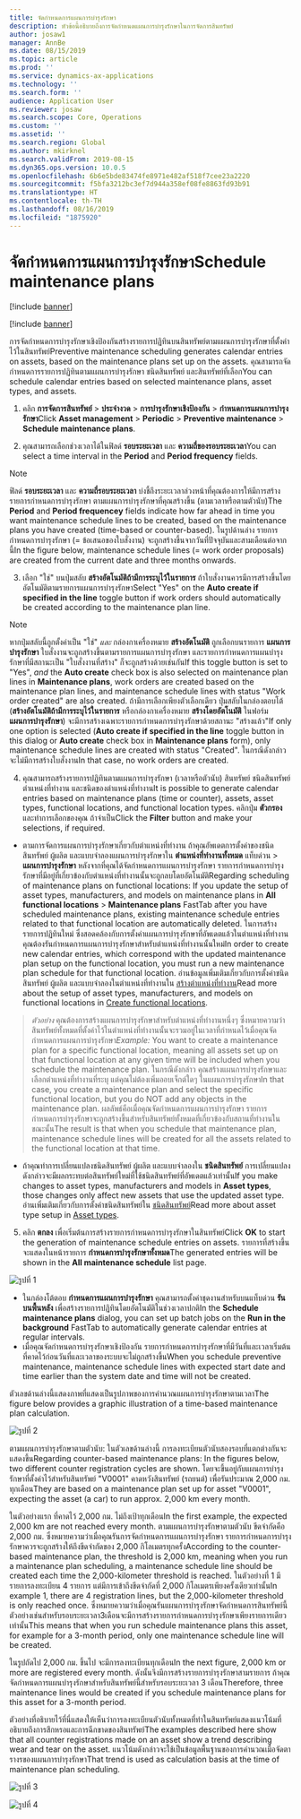 ```yaml
---
title: จัดกำหนดการแผนการบำรุงรักษา
description: หัวข้อนี้อธิบายถึงการจัดกำหนดแผนการบำรุงรักษาในการจัดการสินทรัพย์
author: josaw1
manager: AnnBe
ms.date: 08/15/2019
ms.topic: article
ms.prod: ''
ms.service: dynamics-ax-applications
ms.technology: ''
ms.search.form: ''
audience: Application User
ms.reviewer: josaw
ms.search.scope: Core, Operations
ms.custom: ''
ms.assetid: ''
ms.search.region: Global
ms.author: mkirknel
ms.search.validFrom: 2019-08-15
ms.dyn365.ops.version: 10.0.5
ms.openlocfilehash: 6b6e5bde83474fe8971e482af518f7cee23a2220
ms.sourcegitcommit: f5bfa3212bc3ef7d944a358ef08fe8863fd93b91
ms.translationtype: HT
ms.contentlocale: th-TH
ms.lasthandoff: 08/16/2019
ms.locfileid: "1875920"
---
```

# <a name="schedule-maintenance-plans"></a><span data-ttu-id="043b5-103">จัดกำหนดการแผนการบำรุงรักษา</span><span class="sxs-lookup"><span data-stu-id="043b5-103">Schedule maintenance plans</span></span>

[!include [banner](../../includes/banner.md)]

[!include [banner](../../includes/preview-banner.md)]

<span data-ttu-id="043b5-104">การจัดกำหนดการบำรุงรักษาเชิงป้องกันสร้างรายการปฏิทินบนสินทรัพย์ตามแผนการบำรุงรักษาที่ตั้งค่าไว้ในสินทรัพย์</span><span class="sxs-lookup"><span data-stu-id="043b5-104">Preventive maintenance scheduling generates calendar entries on assets, based on the maintenance plans set up on the assets.</span></span> <span data-ttu-id="043b5-105">คุณสามารถจัดกำหนดการรายการปฏิทินตามแผนการบำรุงรักษา ชนิดสินทรัพย์ และสินทรัพย์ที่เลือก</span><span class="sxs-lookup"><span data-stu-id="043b5-105">You can schedule calendar entries based on selected maintenance plans, asset types, and assets.</span></span>

1. <span data-ttu-id="043b5-106">คลิก **การจัดการสินทรัพย์** > **ประจำงวด** > **การบำรุงรักษาเชิงป้องกัน** > **กำหนดการแผนการบำรุงรักษา**</span><span class="sxs-lookup"><span data-stu-id="043b5-106">Click **Asset management** > **Periodic** > **Preventive maintenance** > **Schedule maintenance plans**.</span></span>

2. <span data-ttu-id="043b5-107">คุณสามารถเลือกช่วงเวลาได้ในฟิลด์ **รอบระยะเวลา** และ **ความถี่ของรอบระยะเวลา**</span><span class="sxs-lookup"><span data-stu-id="043b5-107">You can select a time interval in the **Period** and **Period frequency** fields.</span></span>

>[!NOTE]
><span data-ttu-id="043b5-108">ฟิลด์ **รอบระยะเวลา** และ **ความถี่รอบระยะเวลา** บ่งชี้ถึงระยะเวลาล่วงหน้าที่คุณต้องการให้มีการสร้างรายการกำหนดการบำรุงรักษา ตามแผนการบำรุงรักษาที่คุณสร้างขึ้น (ตามเวลาหรือตามตัวนับ)</span><span class="sxs-lookup"><span data-stu-id="043b5-108">The **Period** and **Period frequencey** fields indicate how far ahead in time you want maintenance schedule lines to be created, based on the maintenance plans you have created (time-based or counter-based).</span></span> <span data-ttu-id="043b5-109">ในรูปด้านล่าง รายการกำหนดการบำรุงรักษา (= ข้อเสนอของใบสั่งงาน) จะถูกสร้างขึ้นจากวันที่ปัจจุบันและสามเดือนต่อจากนี้</span><span class="sxs-lookup"><span data-stu-id="043b5-109">In the figure below, maintenance schedule lines (= work order proposals) are created from the current date and three months onwards.</span></span>

3. <span data-ttu-id="043b5-110">เลือก "ใช่" บนปุ่มสลับ **สร้างอัตโนมัติถ้ามีการระบุไว้ในรายการ** ถ้าใบสั่งงานควรมีการสร้างขึ้นโดยอัตโนมัติตามรายการแผนการบำรุงรักษา</span><span class="sxs-lookup"><span data-stu-id="043b5-110">Select "Yes" on the **Auto create if specified in the line** toggle button if work orders should automatically be created according to the maintenance plan line.</span></span>

>[!NOTE]
><span data-ttu-id="043b5-111">หากปุ่มสลับนี้ถูกตั้งค่าเป็น "ใช่" *และ* กล่องกาเครื่องหมาย **สร้างอัตโนมัติ** ถูกเลือกบนรายการ **แผนการบำรุงรักษา**  ใบสั่งงานจะถูกสร้างขึ้นตามรายการแผนการบำรุงรักษา และรายการกำหนดการแผนบำรุงรักษาที่มีสถานะเป็น "ใบสั่งงานที่สร้าง" ก็จะถูกสร้างด้วยเช่นกัน</span><span class="sxs-lookup"><span data-stu-id="043b5-111">If this toggle button is set to "Yes", *and* the **Auto create** check box is also selected on maintenance plan lines in **Maintenance plans**, work orders are created based on the maintenance plan lines, and maintenance schedule lines with status "Work order created" are also created.</span></span> <span data-ttu-id="043b5-112">ถ้ามีการเลือกเพียงตัวเลือกเดียว ปุ่มสลับในกล่องตอบโต้ (**สร้างอัตโนมัติถ้ามีการระบุไว้ในรายการ** หรือกล่องกาเครื่องหมาย **สร้างโดยอัตโนมัติ** ในฟอร์ม **แผนการบำรุงรักษา**) จะมีการสร้างเฉพาะรายการกำหนดการบำรุงรักษาด้วยสถานะ "สร้างแล้ว"</span><span class="sxs-lookup"><span data-stu-id="043b5-112">If only one option is selected (**Auto create if specified in the line** toggle button in this dialog or **Auto create** check box in **Maintenance plans** form), only maintenance schedule lines are created with status "Created".</span></span> <span data-ttu-id="043b5-113">ในกรณีดังกล่าว จะไม่มีการสร้างใบสั่งงาน</span><span class="sxs-lookup"><span data-stu-id="043b5-113">In that case, no work orders are created.</span></span>

4. <span data-ttu-id="043b5-114">คุณสามารถสร้างรายการปฏิทินตามแผนการบำรุงรักษา (เวลาหรือตัวนับ) สินทรัพย์ ชนิดสินทรัพย์ ตำแหน่งที่ทำงาน และชนิดของตำแหน่งที่ทำงาน</span><span class="sxs-lookup"><span data-stu-id="043b5-114">It is possible to generate calendar entries based on maintenance plans (time or counter), assets, asset types, functional locations, and functional location types.</span></span> <span data-ttu-id="043b5-115">คลิกปุ่ม **ตัวกรอง** และทำการเลือกของคุณ ถ้าจำเป็น</span><span class="sxs-lookup"><span data-stu-id="043b5-115">Click the **Filter** button and make your selections, if required.</span></span>

- <span data-ttu-id="043b5-116">ตามการจัดการแผนการบำรุงรักษาเกี่ยวกับตำแหน่งที่ทำงาน ถ้าคุณอัพเดตการตั้งค่าของชนิดสินทรัพย์ ผู้ผลิต และแบบจำลองแผนการบำรุงรักษาใน **ตำแหน่งที่ทำงานทั้งหมด**  แท็บด่วน > **แผนการบำรุงรักษา** หลังจากที่คุณได้จัดกำหนดการแผนการบำรุงรักษา รายการกำหนดการบำรุงรักษาที่มีอยู่ที่เกี่ยวข้องกับตำแหน่งที่ทำงานนั้นจะถูกลบโดยอัตโนมัติ</span><span class="sxs-lookup"><span data-stu-id="043b5-116">Regarding scheduling of maintenance plans on functional locations: If you update the setup of asset types, manufacturers, and models on maintenance plans in **All functional locations** > **Maintenance plans** FastTab after you have scheduled maintenance plans, existing maintenance schedule entries related to that functional location are automatically deleted.</span></span> <span data-ttu-id="043b5-117">ในการสร้างรายการปฏิทินใหม่ ซึ่งสอดคล้องกับการตั้งค่าแผนการบำรุงรักษาที่อัพเดตแล้วในตำแหน่งที่ทำงาน คุณต้องรันกำหนดการแผนการบำรุงรักษาสำหรับตำแหน่งที่ทำงานนั้นใหม่</span><span class="sxs-lookup"><span data-stu-id="043b5-117">In order to create new calendar entries, which correspond with the updated maintenance plan setup on the functional location, you must run a new maintenance plan schedule for that functional location.</span></span> <span data-ttu-id="043b5-118">อ่านข้อมูลเพิ่มเติมเกี่ยวกับการตั้งค่าชนิดสินทรัพย์ ผู้ผลิต และแบบจำลองในตำแหน่งที่ทำงานใน [สร้างตำแหน่งที่ทำงาน](../functional-locations/create-functional-locations.md)</span><span class="sxs-lookup"><span data-stu-id="043b5-118">Read more about the setup of asset types, manufacturers, and models on functional locations in [Create functional locations](../functional-locations/create-functional-locations.md).</span></span>

><span data-ttu-id="043b5-119">*ตัวอย่าง* คุณต้องการสร้างแผนการบำรุงรักษาสำหรับตำแหน่งที่ทำงานหนึ่งๆ ซึ่งหมายความว่าสินทรัพย์ทั้งหมดที่ตั้งค่าไว้ในตำแหน่งที่ทำงานนั้นจะรวมอยู่ในเวลาที่กำหนดไว้เมื่อคุณจัดกำหนดการแผนการบำรุงรักษา</span><span class="sxs-lookup"><span data-stu-id="043b5-119">*Example:* You want to create a maintenance plan for a specific functional location, meaning all assets set up on that functional location at any given time will be included when you schedule the maintenance plan.</span></span> <span data-ttu-id="043b5-120">ในกรณีดังกล่าว คุณสร้างแผนการบำรุงรักษาและเลือกตำแหน่งที่ทำงานที่ระบุ แต่คุณไม่ต้องเพิ่มออบเจ็กต์ใดๆ ในแผนการบำรุงรักษา</span><span class="sxs-lookup"><span data-stu-id="043b5-120">In that case, you create a maintenance plan and select the specific functional location, but you do NOT add any objects in the maintenance plan.</span></span> <span data-ttu-id="043b5-121">ผลลัพธ์คือเมื่อคุณจัดกำหนดการแผนการบำรุงรักษา รายการกำหนดการบำรุงรักษาจะถูกสร้างขึ้นสำหรับสินทรัพย์ทั้งหมดที่เกี่ยวข้องกับสถานที่ทำงานในขณะนั้น</span><span class="sxs-lookup"><span data-stu-id="043b5-121">The result is that when you schedule that maintenance plan, maintenance schedule lines will be created for all the assets related to the functional location at that time.</span></span>

- <span data-ttu-id="043b5-122">ถ้าคุณทำการเปลี่ยนแปลงชนิดสินทรัพย์ ผู้ผลิต และแบบจำลองใน **ชนิดสินทรัพย์** การเปลี่ยนแปลงดังกล่าวจะมีผลกระทบต่อสินทรัพย์ใหม่ที่ใช้ชนิดสินทรัพย์ที่อัพเดตแล้วเท่านั้น</span><span class="sxs-lookup"><span data-stu-id="043b5-122">If you make changes to asset types, manufacturers and models in **Asset types**, those changes only affect new assets that use the updated asset type.</span></span> <span data-ttu-id="043b5-123">อ่านเพิ่มเติมเกี่ยวกับการตั้งค่าชนิดสินทรัพย์ใน [ชนิดสินทรัพย์](../setup-for-objects/object-types.md)</span><span class="sxs-lookup"><span data-stu-id="043b5-123">Read more about asset type setup in [Asset types](../setup-for-objects/object-types.md).</span></span>  

5. <span data-ttu-id="043b5-124">คลิก **ตกลง** เพื่อเริ่มต้นการสร้างรายการกำหนดการบำรุงรักษาในสินทรัพย์</span><span class="sxs-lookup"><span data-stu-id="043b5-124">Click **OK** to start the generation of maintenance schedule entries on assets.</span></span> <span data-ttu-id="043b5-125">รายการที่สร้างขึ้นจะแสดงในหน้ารายการ **กำหนดการบำรุงรักษาทั้งหมด**</span><span class="sxs-lookup"><span data-stu-id="043b5-125">The generated entries will be shown in the **All maintenance schedule** list page.</span></span>

![รูปที่ 1](media/09-preventive-maintenance.png)

- <span data-ttu-id="043b5-127">ในกล่องโต้ตอบ **กำหนดการแผนการบำรุงรักษา** คุณสามารถตั้งค่าชุดงานสำหรับบนแท็บด่วน **รันบนพื้นหลัง** เพื่อสร้างรายการปฏิทินโดยอัตโนมัติในช่วงเวลาปกติ</span><span class="sxs-lookup"><span data-stu-id="043b5-127">In the **Schedule maintenance plans** dialog, you can set up batch jobs on the **Run in the background** FastTab to automatically generate calendar entries at regular intervals.</span></span>  
- <span data-ttu-id="043b5-128">เมื่อคุณจัดกำหนดการบำรุงรักษาเชิงป้องกัน รายการกำหนดการบำรุงรักษาที่มีวันที่และเวลาเริ่มต้นที่คาดไว้ก่อนวันที่และเวลาของระบบจะไม่ถูกสร้างขึ้น</span><span class="sxs-lookup"><span data-stu-id="043b5-128">When you schedule preventive maintenance, maintenance schedule lines with expected start date and time earlier than the system date and time will not be created.</span></span>  

<span data-ttu-id="043b5-129">ตัวเลขด้านล่างนี้แสดงภาพที่แสดงเป็นรูปภาพของการคำนวณแผนการบำรุงรักษาตามเวลา</span><span class="sxs-lookup"><span data-stu-id="043b5-129">The figure below provides a graphic illustration of a time-based maintenance plan calculation.</span></span>  

![รูปที่ 2](media/10-preventive-maintenance.jpg)

<span data-ttu-id="043b5-131">ตามแผนการบำรุงรักษาตามตัวนับ: ในตัวเลขด้านล่างนี้ การลงทะเบียนตัวนับสองรอบที่แตกต่างกันจะแสดงขึ้น</span><span class="sxs-lookup"><span data-stu-id="043b5-131">Regarding counter-based maintenance plans: In the figures below, two different counter registration cycles are shown.</span></span> <span data-ttu-id="043b5-132">โดยจะขึ้นอยู่กับแผนการบำรุงรักษาที่ตั้งค่าไว้สำหรับสินทรัพย์ "V0001" คาดหวังสินทรัพย์ (รถยนต์) เพื่อรันประมาณ 2,000 กม. ทุกเดือน</span><span class="sxs-lookup"><span data-stu-id="043b5-132">They are based on a maintenance plan set up for asset "V0001", expecting the asset (a car) to run approx. 2,000 km every month.</span></span>

<span data-ttu-id="043b5-133">ในตัวอย่างแรก ที่คาดไว้ 2,000 กม. ไม่ถึงเป้าทุกเดือน</span><span class="sxs-lookup"><span data-stu-id="043b5-133">In the first example, the expected 2,000 km are not reached every month.</span></span> <span data-ttu-id="043b5-134">ตามแผนการบำรุงรักษาตามตัวนับ ขีดจำกัดคือ 2,000 กม. ซึ่งหมายความว่าเมื่อคุณรันการจัดกำหนดการแผนการบำรุงรักษา รายการกำหนดการบำรุงรักษาควรจะถูกสร้างให้ถึงขีดจำกัดของ 2,000 กิโลเมตรทุกครั้ง</span><span class="sxs-lookup"><span data-stu-id="043b5-134">According to the counter-based maintenance plan, the threshold is 2,000 km, meaning when you run a maintenance plan scheduling, a maintenance schedule line should be created each time the 2,000-kilometer threshold is reached.</span></span> <span data-ttu-id="043b5-135">ในตัวอย่างที่ 1 มีรายการลงทะเบียน 4 รายการ แต่มีการเข้าถึงขีดจำกัดที่ 2,000 กิโลเมตรเพียงครั้งเดียวเท่านั้น</span><span class="sxs-lookup"><span data-stu-id="043b5-135">In example 1, there are 4 registration lines, but the 2,000-kilometer threshold is only reached once.</span></span> <span data-ttu-id="043b5-136">ซึ่งหมายความว่าเมื่อคุณรันแผนการบำรุงรักษาจัดกำหนดการสินทรัพย์นี้ตัวอย่างเช่นสำหรับรอบระยะเวลา3เดือนจะมีการสร้างรายการกำหนดการบำรุงรักษาเพียงรายการเดียวเท่านั้น</span><span class="sxs-lookup"><span data-stu-id="043b5-136">This means that when you run schedule maintenance plans this asset, for example for a 3-month period, only one maintenance schedule line will be created.</span></span>

<span data-ttu-id="043b5-137">ในรูปถัดไป 2,000 กม. ขึ้นไป จะมีการลงทะเบียนทุกเดือน</span><span class="sxs-lookup"><span data-stu-id="043b5-137">In the next figure, 2,000 km or more are registered every month.</span></span> <span data-ttu-id="043b5-138">ดังนั้นจึงมีการสร้างรายการบำรุงรักษาสามรายการ ถ้าคุณจัดกำหนดการแผนบำรุงรักษาสำหรับสินทรัพย์นี้สำหรับรอบระยะเวลา 3 เดือน</span><span class="sxs-lookup"><span data-stu-id="043b5-138">Therefore, three maintenance lines would be created if you schedule maintenance plans for this asset for a 3-month period.</span></span> 

<span data-ttu-id="043b5-139">ตัวอย่างที่อธิบายไว้ที่นี่แสดงให้เห็นว่าการลงทะเบียนตัวนับทั้งหมดที่ทำในสินทรัพย์แสดงแนวโน้มที่อธิบายถึงการสึกหรอและการฉีกขาดของสินทรัพย์</span><span class="sxs-lookup"><span data-stu-id="043b5-139">The examples described here show that all counter registrations made on an asset show a trend describing wear and tear on the asset.</span></span> <span data-ttu-id="043b5-140">แนวโน้มดังกล่าวจะใช้เป็นข้อมูลพื้นฐานของการคำนวณเมื่อจัดตารางรของแผนการบำรุงรักษา</span><span class="sxs-lookup"><span data-stu-id="043b5-140">That trend is used as calculation basis at the time of maintenance plan scheduling.</span></span>

![รูปที่ 3](media/11-preventive-maintenance.png)

![รูปที่ 4](media/12-preventive-maintenance.png)
